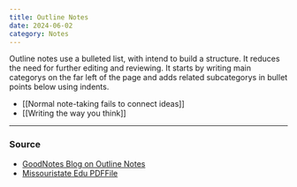 ```yaml
---
title: Outline Notes
date: 2024-06-02
category: Notes
---
```

Outline notes use a bulleted list, with intend to build a structure. It reduces the need for further editing and reviewing. It starts by writing main categorys on the far left of the page and adds related subcategorys in bullet points below using indents.
- [[Normal note-taking fails to connect ideas]]
- [[Writing the way you think]]

--- 
### Source
- [GoodNotes Blog on Outline Notes](https://medium.goodnotes.com/how-the-outline-note-taking-method-works-f0808ea2cbfa)
- [Missouristate Edu PDFFile](https://www.missouristate.edu/assets/busadv/p.24.pdf)